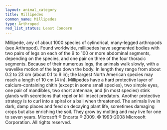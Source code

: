 ```yaml
---
layout: animal_category
title: Millipedes
common_name: Millipedes
type: Arthropod
red_list_status: Least Concern
---
```


Millipede, any of about 1000 species of cylindrical, many-legged arthropods (see Arthropod). Found worldwide, millipedes have segmented bodies with two pairs of legs on each of the 9 to 100 or more abdominal segments, depending on the species, and one pair on three of the four thoracic segments. Because of their numerous legs, the animals walk slowly, with a wavelike motion of the legs down the body. In length they range from about 0.2 to 23 cm (about 0.1 to 9 in); the largest North American species may reach a length of 10 cm (4 in). Millipedes have a hard protective layer of calcium-containing chitin (except in some small species), two simple eyes, one pair of mandibles, two short antennae, and (in most species) stink glands with secretions that repel or kill insect predators. Another protective strategy is to curl into a spiral or a ball when threatened. The animals live in dark, damp places and feed on decaying plant life, sometimes damaging crops but also enriching the soil. They grow by molting and may live for one to seven years.
Microsoft ® Encarta ® 2009. © 1993-2008 Microsoft Corporation. All rights reserved.